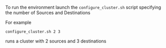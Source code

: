 To run the environment launch the `configure_cluster.sh` script specifying the number of Sources and Destinations

For example 
```
configure_cluster.sh 2 3
``` 
runs a cluster with 2 sources and 3 destinations